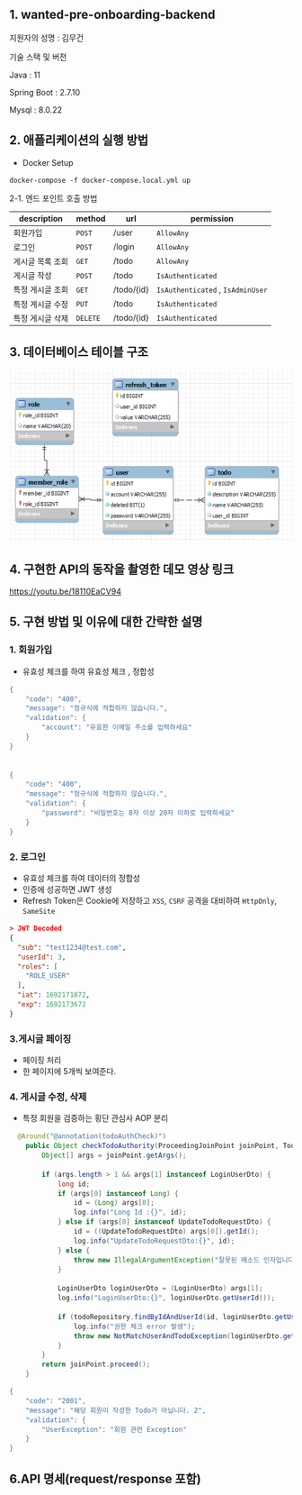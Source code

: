 ## 1. wanted-pre-onboarding-backend
지원자의 성명 : 김무건

기술 스택 및 버전

Java : 11

Spring Boot : 2.7.10

Mysql : 8.0.22

## 2. 애플리케이션의 실행 방법

- Docker Setup
```docker
docker-compose -f docker-compose.local.yml up
```

2-1. 엔드 포인트 호출 방법

| description | method | url        | permission |
| ---- | ---- |------------| ----|
| 회원가입 | `POST` | /user      | `AllowAny` |
| 로그인 | `POST` | /login     | `AllowAny` |
| 게시글 목록 조회 | `GET` | /todo      | `AllowAny` |
| 게시글 작성 | `POST` | /todo      | `IsAuthenticated` |
| 특정 게시글 조회 | `GET` | /todo/{id} | `IsAuthenticated` , `IsAdminUser` |
| 특정 게시글 수정 | `PUT` | /todo      | `IsAuthenticated` |
| 특정 게시글 삭제 | `DELETE` | /todo/{id} | `IsAuthenticated` |

## 3. 데이터베이스 테이블 구조
![img.png](img.png)


## 4. 구현한 API의 동작을 촬영한 데모 영상 링크
https://youtu.be/18110EaCV94

## 5. 구현 방법 및 이유에 대한 간략한 설명

### 1. 회원가입
- 유효성 체크를 하여 유효성 체크 , 정합성
```java
{
    "code": "400",
    "message": "정규식에 적합하지 않습니다.",
    "validation": {
        "account": "유효한 이메일 주소를 입력하세요"
    }
}


{
    "code": "400",
    "message": "정규식에 적합하지 않습니다.",
    "validation": {
        "password": "비밀번호는 8자 이상 20자 이하로 입력하세요"
    }
}
```
### 2. 로그인
- 유효성 체크를 하여 데이터의 정합성
- 인증에 성공하면 JWT 생성
- Refresh Token은 Cookie에 저장하고 ``XSS``, ``CSRF`` 공격을 대비하여 ``HttpOnly``, ```SameSite```

```json
> JWT Decoded
{
  "sub": "test1234@test.com",
  "userId": 3,
  "roles": [
    "ROLE_USER"
  ],
  "iat": 1692171872,
  "exp": 1692173672
}
```

### 3.게시글 페이징
- 페이징 처리
- 한 페이지에 5개씩 보여준다.

### 4. 게시글 수정, 삭제 
- 특정 회원을 검증하는 횡단 관심사 AOP 분리
```java
  @Around("@annotation(todoAuthCheck)")
    public Object checkTodoAuthority(ProceedingJoinPoint joinPoint, TodoAuthCheck todoAuthCheck) throws Throwable {
        Object[] args = joinPoint.getArgs();

        if (args.length > 1 && args[1] instanceof LoginUserDto) {
            long id;
            if (args[0] instanceof Long) {
                id = (Long) args[0];
                log.info("Long Id :{}", id);
            } else if (args[0] instanceof UpdateTodoRequestDto) {
                id = ((UpdateTodoRequestDto) args[0]).getId();
                log.info("UpdateTodoRequestDto:{}", id);
            } else {
                throw new IllegalArgumentException("잘못된 메소드 인자입니다.");
            }

            LoginUserDto loginUserDto = (LoginUserDto) args[1];
            log.info("LoginUserDto:{}", loginUserDto.getUserId());

            if (todoRepository.findByIdAndUserId(id, loginUserDto.getUserId()).isEmpty()) {
                log.info("권한 체크 error 발생");
                throw new NotMatchUserAndTodoException(loginUserDto.getUserId());
            }
        }
        return joinPoint.proceed();
    }
```
```java
{
    "code": "2001",
    "message": "해당 회원이 작성한 Todo가 아닙니다. 2",
    "validation": {
        "UserException": "회원 관련 Exception"
    }
}
```

## 6.API 명세(request/response 포함)